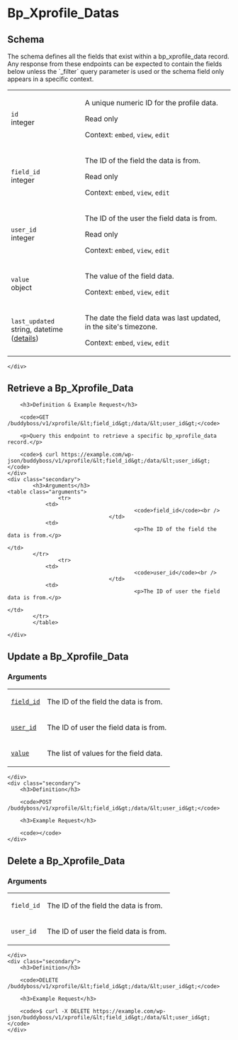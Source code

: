 ---
---

# Bp_Xprofile_Datas

<section class="route">
	<div class="primary">
		<h2>Schema</h2>
<p>The schema defines all the fields that exist within a bp_xprofile_data record. Any response from these endpoints can be expected to contain the fields below unless the `_filter` query parameter is used or the schema field only appears in a specific context.</p>
<table class="attributes">
			<tr id="schema-id">
			<td>
				<code>id</code><br />
				<span class="type">
					integer				</span>
			</td>
			<td>
				<p>A unique numeric ID for the profile data.</p>
									<p class="read-only">Read only</p>
								<p class="context">Context: <code>embed</code>, <code>view</code>, <code>edit</code></p>
							</td>
		</tr>
			<tr id="schema-field_id">
			<td>
				<code>field_id</code><br />
				<span class="type">
					integer				</span>
			</td>
			<td>
				<p>The ID of the field the data is from.</p>
									<p class="read-only">Read only</p>
								<p class="context">Context: <code>embed</code>, <code>view</code>, <code>edit</code></p>
							</td>
		</tr>
			<tr id="schema-user_id">
			<td>
				<code>user_id</code><br />
				<span class="type">
					integer				</span>
			</td>
			<td>
				<p>The ID of the user the field data is from.</p>
									<p class="read-only">Read only</p>
								<p class="context">Context: <code>embed</code>, <code>view</code>, <code>edit</code></p>
							</td>
		</tr>
			<tr id="schema-value">
			<td>
				<code>value</code><br />
				<span class="type">
					object				</span>
			</td>
			<td>
				<p>The value of the field data.</p>
								<p class="context">Context: <code>embed</code>, <code>view</code>, <code>edit</code></p>
							</td>
		</tr>
			<tr id="schema-last_updated">
			<td>
				<code>last_updated</code><br />
				<span class="type">
					string,
													datetime (<a href="https://core.trac.wordpress.org/ticket/41032">details</a>)
										</span>
			</td>
			<td>
				<p>The date the field data was last updated, in the site&#039;s timezone.</p>
								<p class="context">Context: <code>embed</code>, <code>view</code>, <code>edit</code></p>
							</td>
		</tr>
	</table>

	</div>
</section>

<div><section class="route">
	<div class="primary">
		<h2>Retrieve a Bp_Xprofile_Data</h2>

		<h3>Definition & Example Request</h3>

		<code>GET /buddyboss/v1/xprofile/&lt;field_id&gt;/data/&lt;user_id&gt;</code>

		<p>Query this endpoint to retrieve a specific bp_xprofile_data record.</p>

		<code>$ curl https://example.com/wp-json/buddyboss/v1/xprofile/&lt;field_id&gt;/data/&lt;user_id&gt;</code>
	</div>
	<div class="secondary">
			<h3>Arguments</h3>
	<table class="arguments">
					<tr>
				<td>
											<code>field_id</code><br />
									</td>
				<td>
											<p>The ID of the field the data is from.</p>
																								</td>
			</tr>
					<tr>
				<td>
											<code>user_id</code><br />
									</td>
				<td>
											<p>The ID of user the field data is from.</p>
																								</td>
			</tr>
			</table>

	</div>
</section>
<section class="route">
	<div class="primary">
		<h2>Update a Bp_Xprofile_Data</h2>
			<h3>Arguments</h3>
	<table class="arguments">
					<tr>
				<td>
											<code><a href="#schema-field_id">field_id</a></code><br />
									</td>
				<td>
											<p>The ID of the field the data is from.</p>
																								</td>
			</tr>
					<tr>
				<td>
											<code><a href="#schema-user_id">user_id</a></code><br />
									</td>
				<td>
											<p>The ID of user the field data is from.</p>
																								</td>
			</tr>
					<tr>
				<td>
											<code><a href="#schema-value">value</a></code><br />
									</td>
				<td>
											<p>The list of values for the field data.</p>
																								</td>
			</tr>
			</table>

	</div>
	<div class="secondary">
		<h3>Definition</h3>

		<code>POST /buddyboss/v1/xprofile/&lt;field_id&gt;/data/&lt;user_id&gt;</code>

		<h3>Example Request</h3>

		<code></code>
	</div>
</section>
<section class="route">
	<div class="primary">
		<h2>Delete a Bp_Xprofile_Data</h2>
			<h3>Arguments</h3>
	<table class="arguments">
					<tr>
				<td>
											<code>field_id</code><br />
									</td>
				<td>
											<p>The ID of the field the data is from.</p>
																								</td>
			</tr>
					<tr>
				<td>
											<code>user_id</code><br />
									</td>
				<td>
											<p>The ID of user the field data is from.</p>
																								</td>
			</tr>
			</table>

	</div>
	<div class="secondary">
		<h3>Definition</h3>

		<code>DELETE /buddyboss/v1/xprofile/&lt;field_id&gt;/data/&lt;user_id&gt;</code>

		<h3>Example Request</h3>

		<code>$ curl -X DELETE https://example.com/wp-json/buddyboss/v1/xprofile/&lt;field_id&gt;/data/&lt;user_id&gt;</code>
	</div>
</section>
</div>

